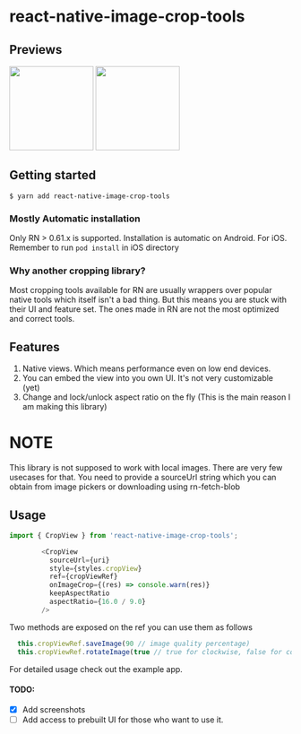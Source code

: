 # react-native-image-crop-tools

## Previews
<p float="left">
  <img src="https://github.com/hhunaid/react-native-image-crop-tools/blob/master/previews/android-preview.gif?raw=true" width="150" />
  <img src="https://github.com/hhunaid/react-native-image-crop-tools/blob/master/previews/ios-preview.gif?raw=true" width="150" /> 
</p>

## Getting started

`$ yarn add react-native-image-crop-tools`

### Mostly Automatic installation

Only RN > 0.61.x is supported. Installation is automatic on Android. For iOS. Remember to run `pod install` in iOS directory
   
### Why another cropping library?

Most cropping tools available for RN are usually wrappers over popular native tools which itself isn't a bad thing. But this means you are stuck with their UI and feature set. The ones made in RN are not the most optimized and correct tools.

## Features

1. Native views. Which means performance even on low end devices.
2. You can embed the view into you own UI. It's not very customizable (yet)
3. Change and lock/unlock aspect ratio on the fly (This is the main reason I am making this library)

# NOTE

This library is not supposed to work with local images. There are very few usecases for that. You need to provide a sourceUrl string which you can obtain from image pickers or downloading using rn-fetch-blob

## Usage
```javascript
import { CropView } from 'react-native-image-crop-tools';

        <CropView
          sourceUrl={uri}
          style={styles.cropView}
          ref={cropViewRef}
          onImageCrop={(res) => console.warn(res)}
          keepAspectRatio
          aspectRatio={16.0 / 9.0}
        />
```

Two methods are exposed on the ref you can use them as follows

```javascript
  this.cropViewRef.saveImage(90 // image quality percentage)
  this.cropViewRef.rotateImage(true // true for clockwise, false for counterclockwise)
```

For detailed usage check out the example app.

#### TODO:

- [x] Add screenshots
- [ ] Add access to prebuilt UI for those who want to use it.
